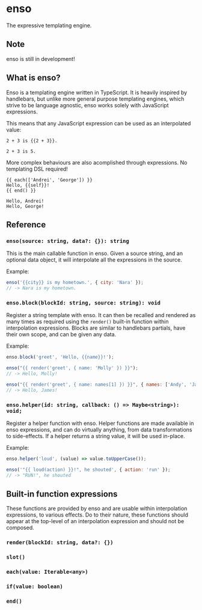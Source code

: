 # enso
The expressive templating engine.

## Note
enso is still in development!

## What is enso?

Enso is a templating engine written in TypeScript. It is heavily inspired by handlebars, but unlike more general purpose templating engines, which strive to be language agnostic, enso works solely with JavaScript expressions.

This means that any JavaScript expression can be used as an interpolated value:

```
2 + 3 is {{2 + 3}}.
```
```
2 + 3 is 5.
```

More complex behaviours are also acomplished through expressions. No templating DSL required!

```
{{ each(['Andrei', 'George']) }}
Hello, {{self}}!
{{ end() }}
```
```
Hello, Andrei!
Hello, George!
```

## Reference

### `enso(source: string, data?: {}): string`

This is the main callable function in enso. Given a source string, and an optional data object, it will interpolate all the expressions in the source.

Example:

```js
enso('{{city}} is my hometown.', { city: 'Nara' });
// -> Nara is my hometown.
```
### `enso.block(blockId: string, source: string): void`

Register a string template with enso. It can then be recalled and rendered as many times as required using the `render()` built-in function within interpolation expressions. Blocks are similar to handlebars partials, have their own scope, and can be given any data.

Example:

```js
enso.block('greet', 'Hello, {{name}}!');

enso("{{ render('greet', { name: 'Molly' }) }}");
// -> Hello, Molly!

enso("{{ render('greet', { name: names[1] }) }}", { names: ['Andy', 'James'] });
// -> Hello, James!
```

### `enso.helper(id: string, callback: () => Maybe<string>): void;`

Register a helper function with enso. Helper functions are made available in enso expressions, and can do virtually anything, from data transformations to side-effects. If a helper returns a string value, it will be used in-place.

Example:

```js
enso.helper('loud', (value) => value.toUpperCase());

enso('"{{ loud(action) }}!", he shouted', { action: 'run' });
// -> "RUN!", he shouted
```

## Built-in function expressions

These functions are provided by enso and are usable within interpolation expressions, to various effects. Do to their nature, these functions should appear at the top-level of an interpolation expression and should not be composed.

### `render(blockId: string, data?: {})`
### `slot()`
### `each(value: Iterable<any>)`
### `if(value: boolean)`
### `end()`